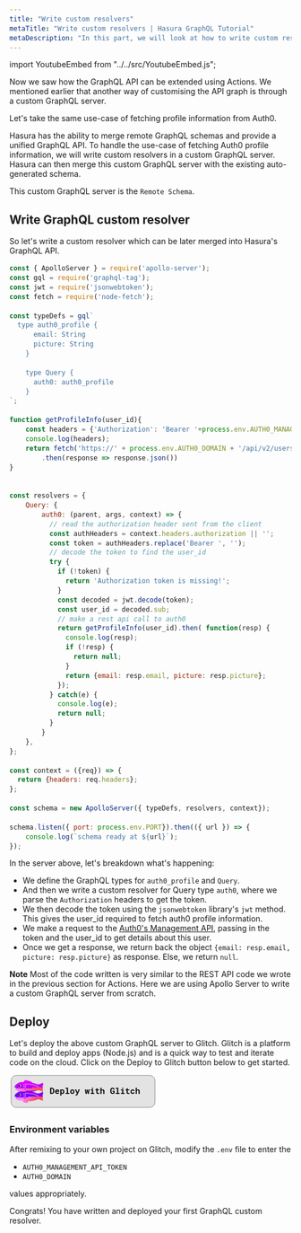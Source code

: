```yaml
---
title: "Write custom resolvers"
metaTitle: "Write custom resolvers | Hasura GraphQL Tutorial"
metaDescription: "In this part, we will look at how to write custom resolvers and add it as a Remote schema in Hasura GraphQL Engine."
---
```


import YoutubeEmbed from "../../src/YoutubeEmbed.js";

<YoutubeEmbed link="https://www.youtube.com/embed/_d3sn_S6u-E" />

Now we saw how the GraphQL API can be extended using Actions. We mentioned earlier that another way of customising the API graph is through a custom GraphQL server.

Let's take the same use-case of fetching profile information from Auth0.

Hasura has the ability to merge remote GraphQL schemas and provide a unified GraphQL API. To handle the use-case of fetching Auth0 profile information, we will write custom resolvers in a custom GraphQL server. Hasura can then merge this custom GraphQL server with the existing auto-generated schema. 

This custom GraphQL server is the `Remote Schema`.

## Write GraphQL custom resolver
So let's write a custom resolver which can be later merged into Hasura's GraphQL API.

```javascript
const { ApolloServer } = require('apollo-server');
const gql = require('graphql-tag');
const jwt = require('jsonwebtoken');
const fetch = require('node-fetch');

const typeDefs = gql`
  type auth0_profile {
      email: String
      picture: String
    }

    type Query {
      auth0: auth0_profile
    }
`;

function getProfileInfo(user_id){
    const headers = {'Authorization': 'Bearer '+process.env.AUTH0_MANAGEMENT_API_TOKEN};
    console.log(headers);
    return fetch('https://' + process.env.AUTH0_DOMAIN + '/api/v2/users/'+user_id,{ headers: headers})
        .then(response => response.json())
}


const resolvers = {
    Query: {
        auth0: (parent, args, context) => {
          // read the authorization header sent from the client
          const authHeaders = context.headers.authorization || '';
          const token = authHeaders.replace('Bearer ', '');
          // decode the token to find the user_id
          try {
            if (!token) {
              return 'Authorization token is missing!';
            }
            const decoded = jwt.decode(token);
            const user_id = decoded.sub;
            // make a rest api call to auth0
            return getProfileInfo(user_id).then( function(resp) {
              console.log(resp);
              if (!resp) {
                return null;
              }
              return {email: resp.email, picture: resp.picture};
            });
          } catch(e) {
            console.log(e);
            return null;
          }
        }
    },
};

const context = ({req}) => {
  return {headers: req.headers};
};

const schema = new ApolloServer({ typeDefs, resolvers, context});

schema.listen({ port: process.env.PORT}).then(({ url }) => {
    console.log(`schema ready at ${url}`);
});

```

In the server above, let's breakdown what's happening:

- We define the GraphQL types for `auth0_profile` and `Query`. 
- And then we write a custom resolver for Query type `auth0`, where we parse the `Authorization` headers to get the token. 
- We then decode the token using the `jsonwebtoken` library's `jwt` method. This gives the user_id required to fetch auth0 profile information.
- We make a request to the [Auth0's Management API](https://auth0.com/docs/api/management/v2/create-m2m-app), passing in the token and the user_id to get details about this user.
- Once we get a response, we return back the object `{email: resp.email, picture: resp.picture}` as response. Else, we return `null`.

**Note**
Most of the code written is very similar to the REST API code we wrote in the previous section for Actions. Here we are using Apollo Server to write a custom GraphQL server from scratch.

## Deploy 

Let's deploy the above custom GraphQL server to Glitch. Glitch is a platform to build and deploy apps (Node.js) and is a quick way to test and iterate code on the cloud. Click on the Deploy to Glitch button below to get started.

[![DEPLOY TO GLITCH](https://raw.githubusercontent.com/hasura/graphql-engine/master/community/boilerplates/auth-webhooks/nodejs-express/assets/deploy-glitch.png)](https://glitch.com/~auth0-hasura-remote-schema)

### Environment variables
After remixing to your own project on Glitch, modify the `.env` file to enter the 
- `AUTH0_MANAGEMENT_API_TOKEN`
- `AUTH0_DOMAIN` 

values appropriately.

Congrats! You have written and deployed your first GraphQL custom resolver.
